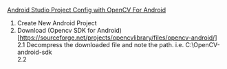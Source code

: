 [Android Studio Project Config with OpenCV For Android](https://sriraghu.com/2017/03/11/opencv-in-android-an-introduction-part-1/)

1. Create New Android Project
2. Download (Opencv SDK for Android)[https://sourceforge.net/projects/opencvlibrary/files/opencv-android/]
2.1 Decompress the downloaded file and note the path. i.e. C:\\OpenCV-android-sdk\
2.2 
